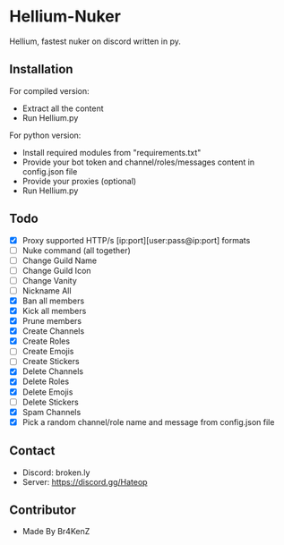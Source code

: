# Hellium-Nuker
Hellium, fastest nuker on discord written in py.
## Installation
For compiled version:

- Extract all the content
- Run Hellium.py

For python version:

- Install required modules from "requirements.txt"
- Provide your bot token and channel/roles/messages content in config.json file
- Provide your proxies (optional)
- Run Hellium.py
## Todo
- [x] Proxy supported HTTP/s [ip:port][user:pass@ip:port] formats
- [ ] Nuke command (all together)
- [ ] Change Guild Name
- [ ] Change Guild Icon
- [ ] Change Vanity
- [ ] Nickname All
- [x] Ban all members
- [x] Kick all members
- [x] Prune members
- [x] Create Channels
- [x] Create Roles
- [ ] Create Emojis
- [ ] Create Stickers
- [x] Delete Channels
- [x] Delete Roles
- [x] Delete Emojis
- [ ] Delete Stickers
- [x] Spam Channels
- [x] Pick a random channel/role name and message from config.json file
## Contact
- Discord: broken.ly
- Server: https://discord.gg/Hateop
## Contributor
- Made By Br4KenZ
